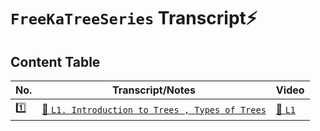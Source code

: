 # `FreeKaTreeSeries` Transcript⚡️

## Content Table

| No. | Transcript/Notes                                             | Video                                                                                                  |
| --- | ------------------------------------------------------------ | ------------------------------------------------------------------------------------------------------ |
| 1️⃣  | [📑 `L1. Introduction to Trees , Types of Trees`](./l-01.md) | [📀 `L1`](https://www.youtube.com/watch?v=_ANrF3FJm7I&list=PLgUwDviBIf0q8Hkd7bK2Bpryj2xVJk8Vk&index=2) |
